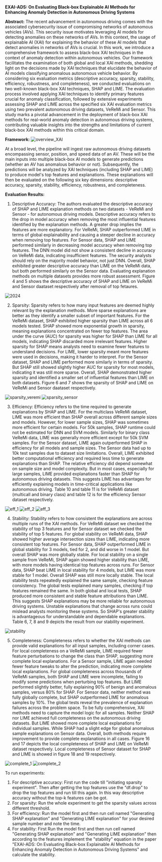 **EXAI-ADS: On Evaluating Black-box Explainable AI Methods for Enhancing Anomaly Detection in Autonomous Driving Systems**

**Abstract:**
The recent advancement in autonomous driving comes with the associated cybersecurity issue of compromising networks of autonomous vehicles (AVs). This security issue motivates leveraging AI models for detecting anomalies on these networks of AVs. In this context, the usage of explainable AI (XAI) for explaining the behavior of these AI models that detect anomalies in networks of AVs is crucial. In this work, we introduce a comprehensive framework to assess black-box XAI techniques in
the context of anomaly detection within autonomous vehicles. Our framework facilitates the examination of both global and local XAI methods, shedding light on the decisions made by XAI techniques that elucidate the behavior of AI models classifying anomalous autonomous vehicle behavior. By considering six evaluation metrics (descriptive accuracy, sparsity, stability, efficiency, robustness, and completeness), we conducted evaluations on two well-known black-box XAI techniques, SHAP and LIME. The evaluation process involved applying XAI techniques to identify primary features crucial for anomaly classification, followed by extensive experiments assessing SHAP and LIME across the specified six XAI evaluation metrics using two prevalent autonomous driving datasets, VeReMi and Sensor. This study marks a pivotal advancement in the deployment of black-box XAI methods for real-world anomaly detection in autonomous driving systems, contributing valuable insights into the strengths and limitations of current black-box XAI methods within this critical domain.

**Framework:**
![overview_XAI](https://github.com/Nazat28/EXAI_ADS/assets/101791995/9e194b8a-0f11-4659-8a36-e1a06e0227d1)

At a broad level, the pipeline will ingest raw autonomous driving datasets encompassing sensor, position, and speed data of an AV. These will be the main inputs into multiple black-box AI models to generate predictions (whether an AV has anomalous behavior or not). Subsequently, the predictions will be analyzed by XAI techniques (including SHAP and LIME) to produce model's top features and explanations. These  explanations will then be evaluated on the following six key dimensions: descriptive accuracy, sparsity, stability, efficiency, robustness, and completeness.

**Evaluation Results:**

1. Descriptive Accuracy:
The authors evaluated the descriptive accuracy of SHAP and LIME explanation methods on two datasets - VeReMi and Sensor - for autonomous driving models. Descriptive accuracy refers to the drop in model accuracy when removing the most influential features identified by the explanation methods. A greater drop implies the features are more explanatory. For VeReMi, SHAP outperformed LIME in terms of global explainability and causing a steeper decline in accuracy when removing top features. For Sensor data, SHAP and LIME performed similarly in decreasing model accuracy when removing top features. The DNN model did not show a consistent decline in accuracy on VeReMi data, indicating insufficient features. The security analysts should rely on the majority model behavior, not just DNN. Overall, SHAP exhibited greater descriptive accuracy than LIME on the VeReMi data, but both performed similarly on the Sensor data. Evaluating explanation methods on multiple datasets provides more robust assessment. Figure 4 and 5 shows the descriptive accuracy of SHAP and LIME on VeReMi and Sensor daataset respectively after removal of top fetaures.

![2024](https://github.com/Nazat28/EXAI_ADS/assets/101791995/cf360f3f-8182-44f1-b1f4-1cbcca05cf8f)

2. Sparsity:
Sparsity refers to how many input features are deemed highly relevant by the explanation methods. More sparse explanations are better as they identify a smaller subset of important features.  For the VeReMi dataset, SHAP exhibited higher sparsity than LIME across all 6 models tested.  SHAP showed more exponential growth in sparsity, meaning explanations concentrated on fewer top features.  The area under the curve (AUC) for sparsity was higher for SHAP than LIME for all models, indicating SHAP discarded more irrelevant features.  Higher sparsity for SHAP means analysts need to examine fewer features to understand decisions.  For LIME, lower sparsity meant more features were used in decisions, making it harder to interpret.  For the Sensor dataset, SHAP and LIME performed more similarly in terms of sparsity.  But SHAP still showed slightly higher AUC for sparsity for most models, indicating it was still more sparse.  Overall, SHAP demonstrated higher sparsity and identified a smaller set of influential features than LIME on both datasets. Figure 6 and 7 shows the sparsity of SHAP and LIME on VeReMi and Sensor daataset respectively.

![sparsity_veremi](https://github.com/Nazat28/EXAI_ADS/assets/101791995/37e0977c-df2d-450e-b8d9-64fb738f25d8)
![sparsity_sensor](https://github.com/Nazat28/EXAI_ADS/assets/101791995/c5512a9e-35d4-4b9e-9720-a70707f1befc)

3. Efficiency:
Efficiency refers to the time required to generate explanations by SHAP and LIME. For the multiclass VeReMi dataset, LIME was more efficient than SHAP overall across different sample sizes and models.  However, for lower sample sizes, SHAP was sometimes more efficient for certain models. For 50k samples, SHAP runtime could not be estimated for DNN and SVM models.  Similarly for binary class VeReMi data, LIME was generally more efficient except for 50k SVM samples. For the Sensor dataset, LIME again outperformed SHAP in efficiency for all models and sample sizes.  The Sensor data had up to 10k test samples due to dataset size limitations. Overall, LIME exhibited better computational efficiency and required less time to generate explanations than SHAP. The relative efficiency did depend somewhat on sample size and model complexity.  But in most cases, especially for large samples, LIME provided explanations faster than SHAP for autonomous driving datasets.  This suggests LIME has advantages for efficiently explaining models in time-critical applications like autonomous driving. Table 10 and table 11 is for VeReMi dataset (multicall and binary class) and table 12 is for the efficiency Sensor dataset respectively.

![eff_1](https://github.com/Nazat28/EXAI_ADS/assets/101791995/d8abc0ce-a32b-4936-b8dd-ec24aa13e3fb)
![eff_2](https://github.com/Nazat28/EXAI_ADS/assets/101791995/c2a27b1f-0c8e-41c2-ac7d-522f1dd770c5)
![eff_3](https://github.com/Nazat28/EXAI_ADS/assets/101791995/0960d66a-51f0-4e0b-a509-4fc00526d1b9)

4. Stability:
Stability refers to how consistent the explanations are across multiple runs of the XAI methods. For VeReMi dataset we checked the stability of top 3 features and for Sensor dataset we checked the stability of top 5 features. For global stability on VeReMi data, SHAP showed higher average intersection sizes than LIME, indicating more consistent top features. For Sensor data, SHAP outperformed LIME in global stability for 3 models, tied for 2, and did worse in 1 model. But overall SHAP was more globally stable. For local stability on a single sample from VeReMi, SHAP again showed higher stability than LIME, with more models having identical top features across runs. For Sensor data, SHAP beat LIME in local stability for 4 models, but LIME was more stable for 1 model. Overall SHAP was still more locally stable.  The local stability tests repeatedly explained the same sample, checking feature consistency. The global tests explained many samples, checking if top features remained the same. In both global and local tests, SHAP produced more consistent and stable feature attributions than LIME. This suggests SHAP explanations may be more reliable for autonomous driving systems. Unstable explanations that change across runs could mislead analysts monitoring these systems.  So SHAP's greater stability is advantageous for understandable and dependable explanations. Table 6, 7, 8 and 9 depicts the result from our stability experiment.

![stability](https://github.com/Nazat28/EXAI_ADS/assets/101791995/7a7a2938-2049-4a40-897b-a7686a766acb)

5. Completeness:
Completeness refers to whether the XAI methods can provide valid explanations for all input samples, including corner cases.  For local completeness on a VeReMi sample, LIME required fewer feature perturbations to change the class than SHAP, suggesting more complete local explanations. For a Sensor sample, LIME again needed fewer feature tweaks to alter the prediction, indicating more complete local explanations. For global completeness across thousands of VeReMi samples, both SHAP and LIME were incomplete, failing to modify some predictions when perturbing top features. But LIME performed slightly better, fully explaining 90% of benign and anomalous samples, versus 80% for SHAP.  For Sensor data, neither method was fully globally complete, but SHAP outperformed LIME for anomalous samples by 10%. 
The global tests reveal the prevalence of explanation failures across the problem space. To be fully comprehensive, XAI methods need to capture the model logic for all samples. 
Neither SHAP nor LIME achieved full completeness on the autonomous driving datasets. But LIME showed more complete local explanations for individual samples. 
While SHAP had a slight edge for global anomalous sample explanations on Sensor data. Overall, both methods require improvement to provide complete explanations in all cases. Figure 16 and 17 depicts the local completeness of SHAP and LIME on VeReMi dataset respectively. Local completeness of Sensor dataset for SHAP and LIME is showed in figure 18 and 19 respectively.

![complete_1](https://github.com/Nazat28/EXAI_ADS/assets/101791995/75859866-01b3-46e1-8f54-f4f1db74eec1)
![complete_2](https://github.com/Nazat28/EXAI_ADS/assets/101791995/e7d98749-a8be-449c-b179-7b1dae915eb8)




To run experiments:

1. For descriptive accuracy: First run the code till "initiating sparsity experiment". Then after getting the top features use the "df.drop" to drop the top features and run till this again. In this way descriptive accuracy without the top-k features can be got.
2. For sparsity: Run the whole experiment to get the sparsity values across different threshold.
3. For efficiency: Run the model first and then run cell named "Generating SHAP explanation"  and "Generating LIME explanation" for your desired sample number and note the time.
4. For stability: First Run the model first and then run cell named "Generating SHAP explanation"  and "Generating LIME explanation" then according to the features implement the "stability" equation in  the paper "EXAI-ADS: On Evaluating Black-box Explainable AI Methods for Enhancing Anomaly Detection in Autonomous Driving Systems" and calculate the stability.





